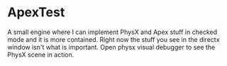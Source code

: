 ApexTest
========

A small engine where I can implement PhysX and Apex stuff in checked mode and it is more contained.
Right now the stuff you see in the directx window isn't what is important. Open physx visual debugger to see the PhysX scene in action.